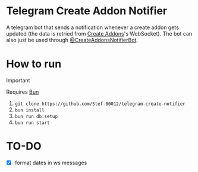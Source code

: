 # Telegram Create Addon Notifier

A telegram bot that sends a notification whenever a create addon gets updated (the data is retried from [Create Addons](https://github.com/stef-00012/create-addons/)'s WebSocket).
The bot can also just be used through [@CreateAddonsNotifierBot](https://t.me/CreateAddonsNotifierBot).

# How to run

> [!IMPORTANT]
> Requires [Bun](https://bun.sh/)

1. `git clone https://github.com/Stef-00012/telegram-create-notifier`
2. `bun install`
3. `bun run db:setup`
4. `bun run start`

# TO-DO
- [x] format dates in ws messages